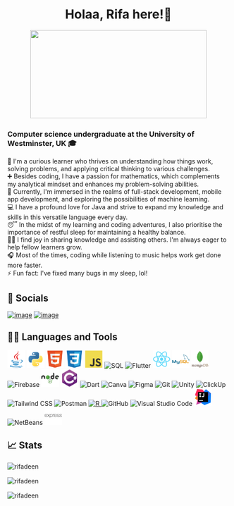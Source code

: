 <h1 align="center">Holaa, Rifa here!👋</h1>

<p align="center">
<img src="https://github.com/Anmol-Baranwal/Cool-GIFs-For-GitHub/assets/74038190/af212da4-8588-4d7c-8400-16e56f2746a0" width="400" height="200">
</p>

<h3>  Computer science undergraduate at the University of Westminster, UK 🎓</h3>

 🧠 I'm a curious learner who thrives on understanding how things work, solving problems, and applying critical thinking to various challenges.
 <br>➕ Besides coding, I have a passion for mathematics, which complements my analytical mindset and enhances my problem-solving abilities.
 <br>🌟 Currently, I'm immersed in the realms of full-stack development, mobile app development, and exploring the possibilities of machine learning.
 <br>💻 I have a profound love for Java and strive to expand my knowledge and skills in this versatile language every day.
 <br>😴 In the midst of my learning and coding adventures, I also prioritise the importance of restful sleep for maintaining a healthy balance.
 <br>👩‍🏫 I find joy in sharing knowledge and assisting others. I'm always eager to help fellow learners grow.
 <br>🎧 Most of the times, coding while listening to music helps work get done more faster.
 <br>⚡ Fun fact: I've fixed many bugs in my sleep, lol!

## 🚀 Socials
[![image](https://img.shields.io/badge/LinkedIn-0077B5?style=for-the-badge&logo=linkedin&logoColor=white)](https://www.linkedin.com/in/fathima-rifa/)
[![image](https://img.shields.io/badge/Gmail-D14836?style=for-the-badge&logo=gmail&logoColor=white)](mailto:rifadeen18@gmail.com)

## 👩‍💻 Languages and Tools

<p align="left">
  <!-- Java -->
  <img src="https://raw.githubusercontent.com/devicons/devicon/master/icons/java/java-original.svg" alt="Java" width="40" height="40"/>
  
  <!-- Python -->
  <img src="https://raw.githubusercontent.com/devicons/devicon/master/icons/python/python-original.svg" alt="Python" width="40" height="40"/>
  
  <!-- HTML -->
  <img src="https://raw.githubusercontent.com/devicons/devicon/master/icons/html5/html5-original.svg" alt="HTML5" width="40" height="40"/>
  
  <!-- CSS -->
  <img src="https://raw.githubusercontent.com/devicons/devicon/master/icons/css3/css3-original.svg" alt="CSS3" width="40" height="40"/>
  
  <!-- JavaScript -->
  <img src="https://raw.githubusercontent.com/devicons/devicon/master/icons/javascript/javascript-original.svg" alt="JavaScript" width="40" height="40"/>
  
  <!-- SQL -->
  <img src="https://img.icons8.com/color/48/000000/sql.png" alt="SQL" width="40" height="40"/>
  
  <!-- Flutter -->
  <img src="https://www.vectorlogo.zone/logos/flutterio/flutterio-icon.svg" alt="Flutter" width="40" height="40"/>
  
  <!-- React -->
  <img src="https://raw.githubusercontent.com/devicons/devicon/master/icons/react/react-original.svg" alt="React" width="40" height="40"/>

  <!-- MySql -->
  <img src="https://raw.githubusercontent.com/devicons/devicon/master/icons/mysql/mysql-original-wordmark.svg" alt="mysql" width="40" height="40"/>

  <!-- MongoDb-->
  <img src="https://raw.githubusercontent.com/devicons/devicon/master/icons/mongodb/mongodb-original-wordmark.svg" alt="mongodb" width="40" height="40"/>
 
  <!-- Firebase -->
  <img src="https://www.vectorlogo.zone/logos/firebase/firebase-icon.svg" alt="Firebase" width="40" height="40"/>
  
  <!-- Node.js -->
  <img src="https://raw.githubusercontent.com/devicons/devicon/master/icons/nodejs/nodejs-original-wordmark.svg" alt="nodejs" width="40" height="40"/>

  <!-- C# -->
  <img src="https://raw.githubusercontent.com/devicons/devicon/master/icons/csharp/csharp-original.svg" alt="C#" width="40" height="40"/>
  
  <!-- Dart -->
  <img src="https://www.vectorlogo.zone/logos/dartlang/dartlang-icon.svg" alt="Dart" width="40" height="40"/>
  
  <!-- Canva -->
  <img src="https://www.vectorlogo.zone/logos/canva/canva-icon.svg" alt="Canva" width="40" height="40"/>

  <!-- Figma -->
  <img src="https://www.vectorlogo.zone/logos/figma/figma-icon.svg" alt="Figma" width="40" height="40"/>
  
  <!-- Git -->
  <img src="https://www.vectorlogo.zone/logos/git-scm/git-scm-icon.svg" alt="Git" width="40" height="40"/>
  
  <!-- Unity -->
  <img src="https://www.vectorlogo.zone/logos/unity3d/unity3d-icon.svg" alt="Unity" width="40" height="40"/>
  
  <!-- ClickUp -->
  <img src="https://1000logos.net/wp-content/uploads/2022/06/ClickUp-Emblem.png" alt="ClickUp" width="50" height="40"/>

  <!-- Tailwind CSS -->
  <img src="https://www.vectorlogo.zone/logos/tailwindcss/tailwindcss-icon.svg" alt="Tailwind CSS" width="40" height="40"/>

  <!-- Postman -->
  <img src="https://www.vectorlogo.zone/logos/getpostman/getpostman-icon.svg" alt="Postman" width="40" height="40"/>

  <!-- R -->
  <a href="" target="_blank">
    <img alt="R" src="https://img.shields.io/badge/R-276DC3" height="40">
  </a>

   <!-- GitHub -->
  <img src="https://www.vectorlogo.zone/logos/github/github-icon.svg" alt="GitHub" width="40" height="40"/>
  
  <!-- Visual Studio Code -->
  <img src="https://img.icons8.com/color/48/000000/visual-studio-code-2019.png" alt="Visual Studio Code" width="40" height="40"/>
  
  <!-- IntelliJ IDEA -->
  <img src="https://raw.githubusercontent.com/devicons/devicon/master/icons/intellij/intellij-original.svg" alt="IntelliJ IDEA" width="40" height="40"/>
  
  <!-- NetBeans -->
  <img src="https://upload.wikimedia.org/wikipedia/commons/9/98/Apache_NetBeans_Logo.svg" alt="NetBeans" width="40" height="40"/>

  <!-- Express.js -->
  <img src="https://raw.githubusercontent.com/devicons/devicon/master/icons/express/express-original-wordmark.svg" alt="Express.js" width="40" height="40"/>
</p>


## 📈 Stats

<p><img align="center"src="https://github-readme-stats.vercel.app/api/top-langs?username=rifadeen&show_icons=true&locale=en&bg_color=0d1117&text_color=ffffff&layout=compact"alt="rifadeen" bg_color=#808080/></p>

<p><img align="center" src="https://github-readme-stats.vercel.app/api?username=rifadeen&show_icons=true&locale=en&bg_color=0d1117&text_color=ffffff&repo=convoychat"alt="rifadeen" /></p>

<p><img align="center" src="https://github-readme-streak-stats.herokuapp.com/?user=rifadeen&theme=dark&background=0d1117&date_format=M%20j%5B%2C%20Y%5D" alt="rifadeen" /></p>




<!---

<p align="center">
<img src="https://user-images.githubusercontent.com/74038190/212750155-3ceddfbd-19d3-40a3-87af-8d329c8323c4.gif" width="500" height="300">
</p>

- 👋 Hi, I’m @RifaDeen
- 👀 I’m interested in ...
- 🌱 I’m currently learning ...
- 💞️ I’m looking to collaborate on ...
- 📫 How to reach me ...
- 😄 Pronouns: ...
- ⚡ Fun fact: ...


RifaDeen/RifaDeen is a ✨ special ✨ repository because its `README.md` (this file) appears on your GitHub profile.
You can click the Preview link to take a look at your changes.
--->
